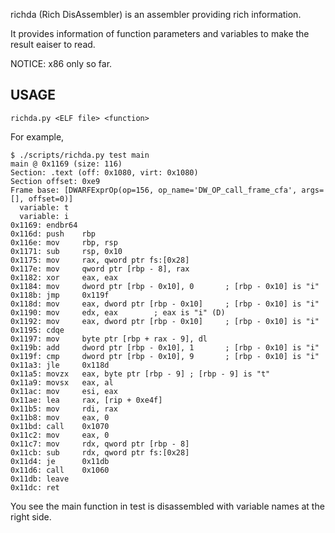 richda (Rich DisAssembler) is an assembler providing rich information.

It provides information of function parameters and variables to make
the result eaiser to read.

NOTICE: x86 only so far.

## USAGE

    richda.py <ELF file> <function>

For example,

    $ ./scripts/richda.py test main
    main @ 0x1169 (size: 116)
    Section: .text (off: 0x1080, virt: 0x1080)
    Section offset: 0xe9
    Frame base: [DWARFExprOp(op=156, op_name='DW_OP_call_frame_cfa', args=[], offset=0)]
      variable: t
      variable: i
    0x1169: endbr64
    0x116d: push    rbp
    0x116e: mov     rbp, rsp
    0x1171: sub     rsp, 0x10
    0x1175: mov     rax, qword ptr fs:[0x28]
    0x117e: mov     qword ptr [rbp - 8], rax
    0x1182: xor     eax, eax
    0x1184: mov     dword ptr [rbp - 0x10], 0       ; [rbp - 0x10] is "i"
    0x118b: jmp     0x119f
    0x118d: mov     eax, dword ptr [rbp - 0x10]     ; [rbp - 0x10] is "i"
    0x1190: mov     edx, eax        ; eax is "i" (D)
    0x1192: mov     eax, dword ptr [rbp - 0x10]     ; [rbp - 0x10] is "i"
    0x1195: cdqe
    0x1197: mov     byte ptr [rbp + rax - 9], dl
    0x119b: add     dword ptr [rbp - 0x10], 1       ; [rbp - 0x10] is "i"
    0x119f: cmp     dword ptr [rbp - 0x10], 9       ; [rbp - 0x10] is "i"
    0x11a3: jle     0x118d
    0x11a5: movzx   eax, byte ptr [rbp - 9] ; [rbp - 9] is "t"
    0x11a9: movsx   eax, al
    0x11ac: mov     esi, eax
    0x11ae: lea     rax, [rip + 0xe4f]
    0x11b5: mov     rdi, rax
    0x11b8: mov     eax, 0
    0x11bd: call    0x1070
    0x11c2: mov     eax, 0
    0x11c7: mov     rdx, qword ptr [rbp - 8]
    0x11cb: sub     rdx, qword ptr fs:[0x28]
    0x11d4: je      0x11db
    0x11d6: call    0x1060
    0x11db: leave
    0x11dc: ret

You see the main function in test is disassembled with variable names
at the right side.
